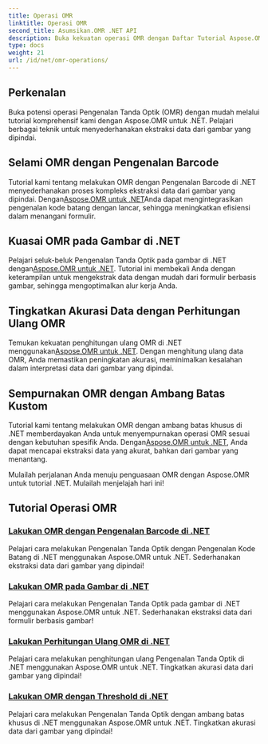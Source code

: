 ```yaml
---
title: Operasi OMR
linktitle: Operasi OMR
second_title: Asumsikan.OMR .NET API
description: Buka kekuatan operasi OMR dengan Daftar Tutorial Aspose.OMR .NET. Jelajahi pengenalan kode batang, pemrosesan gambar, penghitungan ulang, & penyesuaian ambang batas!
type: docs
weight: 21
url: /id/net/omr-operations/
---
```

## Perkenalan

Buka potensi operasi Pengenalan Tanda Optik (OMR) dengan mudah melalui tutorial komprehensif kami dengan Aspose.OMR untuk .NET. Pelajari berbagai teknik untuk menyederhanakan ekstraksi data dari gambar yang dipindai.

## Selami OMR dengan Pengenalan Barcode
 Tutorial kami tentang melakukan OMR dengan Pengenalan Barcode di .NET menyederhanakan proses kompleks ekstraksi data dari gambar yang dipindai. Dengan[Aspose.OMR untuk .NET](./perform-omr-barcode-recognition/)Anda dapat mengintegrasikan pengenalan kode batang dengan lancar, sehingga meningkatkan efisiensi dalam menangani formulir.

## Kuasai OMR pada Gambar di .NET
 Pelajari seluk-beluk Pengenalan Tanda Optik pada gambar di .NET dengan[Aspose.OMR untuk .NET](./perform-omr-on-images/). Tutorial ini membekali Anda dengan keterampilan untuk mengekstrak data dengan mudah dari formulir berbasis gambar, sehingga mengoptimalkan alur kerja Anda.

## Tingkatkan Akurasi Data dengan Perhitungan Ulang OMR
 Temukan kekuatan penghitungan ulang OMR di .NET menggunakan[Aspose.OMR untuk .NET](./perform-omr-recalculation/). Dengan menghitung ulang data OMR, Anda memastikan peningkatan akurasi, meminimalkan kesalahan dalam interpretasi data dari gambar yang dipindai.

## Sempurnakan OMR dengan Ambang Batas Kustom
 Tutorial kami tentang melakukan OMR dengan ambang batas khusus di .NET memberdayakan Anda untuk menyempurnakan operasi OMR sesuai dengan kebutuhan spesifik Anda. Dengan[Aspose.OMR untuk .NET](./perform-omr-with-threshold/), Anda dapat mencapai ekstraksi data yang akurat, bahkan dari gambar yang menantang.

Mulailah perjalanan Anda menuju penguasaan OMR dengan Aspose.OMR untuk tutorial .NET. Mulailah menjelajah hari ini!

## Tutorial Operasi OMR
### [Lakukan OMR dengan Pengenalan Barcode di .NET](./perform-omr-barcode-recognition/)
Pelajari cara melakukan Pengenalan Tanda Optik dengan Pengenalan Kode Batang di .NET menggunakan Aspose.OMR untuk .NET. Sederhanakan ekstraksi data dari gambar yang dipindai!
### [Lakukan OMR pada Gambar di .NET](./perform-omr-on-images/)
Pelajari cara melakukan Pengenalan Tanda Optik pada gambar di .NET menggunakan Aspose.OMR untuk .NET. Sederhanakan ekstraksi data dari formulir berbasis gambar!
### [Lakukan Perhitungan Ulang OMR di .NET](./perform-omr-recalculation/)
Pelajari cara melakukan penghitungan ulang Pengenalan Tanda Optik di .NET menggunakan Aspose.OMR untuk .NET. Tingkatkan akurasi data dari gambar yang dipindai!
### [Lakukan OMR dengan Threshold di .NET](./perform-omr-with-threshold/)
Pelajari cara melakukan Pengenalan Tanda Optik dengan ambang batas khusus di .NET menggunakan Aspose.OMR untuk .NET. Tingkatkan akurasi data dari gambar yang dipindai!